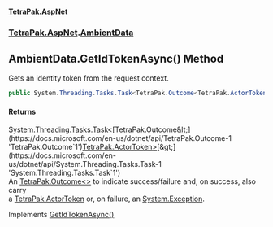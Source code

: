 #### [TetraPak.AspNet](index.md 'index')
### [TetraPak.AspNet](TetraPak_AspNet.md 'TetraPak.AspNet').[AmbientData](TetraPak_AspNet_AmbientData.md 'TetraPak.AspNet.AmbientData')
## AmbientData.GetIdTokenAsync() Method
Gets an identity token from the request context.  
```csharp
public System.Threading.Tasks.Task<TetraPak.Outcome<TetraPak.ActorToken>> GetIdTokenAsync();
```
#### Returns
[System.Threading.Tasks.Task&lt;](https://docs.microsoft.com/en-us/dotnet/api/System.Threading.Tasks.Task-1 'System.Threading.Tasks.Task`1')[TetraPak.Outcome&lt;](https://docs.microsoft.com/en-us/dotnet/api/TetraPak.Outcome-1 'TetraPak.Outcome`1')[TetraPak.ActorToken](https://docs.microsoft.com/en-us/dotnet/api/TetraPak.ActorToken 'TetraPak.ActorToken')[&gt;](https://docs.microsoft.com/en-us/dotnet/api/TetraPak.Outcome-1 'TetraPak.Outcome`1')[&gt;](https://docs.microsoft.com/en-us/dotnet/api/System.Threading.Tasks.Task-1 'System.Threading.Tasks.Task`1')  
An [TetraPak.Outcome&lt;&gt;](https://docs.microsoft.com/en-us/dotnet/api/TetraPak.Outcome-1 'TetraPak.Outcome`1') to indicate success/failure and, on success, also carry  
a [TetraPak.ActorToken](https://docs.microsoft.com/en-us/dotnet/api/TetraPak.ActorToken 'TetraPak.ActorToken') or, on failure, an [System.Exception](https://docs.microsoft.com/en-us/dotnet/api/System.Exception 'System.Exception').  

Implements [GetIdTokenAsync()](TetraPak_AspNet_Auth_IIdentityTokenProvider_GetIdTokenAsync().md 'TetraPak.AspNet.Auth.IIdentityTokenProvider.GetIdTokenAsync()')  
